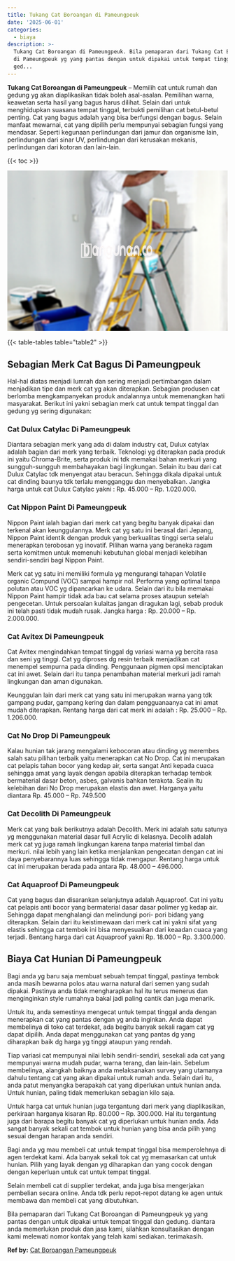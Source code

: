 ```yaml
---
title: Tukang Cat Boroangan di Pameungpeuk
date: '2025-06-01'
categories:
  - biaya
description: >-
  Tukang Cat Boroangan di Pameungpeuk. Bila pemaparan dari Tukang Cat Boroangan
  di Pameungpeuk yg yang pantas dengan untuk dipakai untuk tempat tinggal dan
  ged...
---
```


**Tukang Cat Boroangan di Pameungpeuk** – Memilih cat untuk rumah dan gedung yg akan diaplikasikan tidak boleh asal-asalan. Pemilihan warna, keawetan serta hasil yang bagus harus dilihat. Selain dari untuk menghidupkan suasana tempat tinggal, terbukti pemilihan cat betul-betul penting. Cat yang bagus adalah yang bisa berfungsi dengan bagus. Selain manfaat mewarnai, cat yang dipilih perlu mempunyai sebagian fungsi yang mendasar. Seperti kegunaan perlindungan dari jamur dan organisme lain, perlindungan dari sinar UV, perlindungan dari kerusakan mekanis, perlindungan dari kotoran dan lain-lain.

{{< toc >}}

![Tukang Cat Boroangan di Pameungpeuk](/images/jasa-cat-murah14.png)

{{< table-tables table="table2" >}}

## Sebagian Merk Cat Bagus Di Pameungpeuk

Hal-hal diatas menjadi lumrah dan sering menjadi pertimbangan dalam menjadikan tipe dan merk cat yg akan diterapkan. Sebagian produsen cat berlomba mengkampanyekan produk andalannya untuk memenangkan hati masyarakat. Berikut ini yakni sebagian merk cat untuk tempat tinggal dan gedung yg sering digunakan:

### Cat Dulux Catylac Di Pameungpeuk

Diantara sebagian merk yang ada di dalam industry cat, Dulux catylax adalah bagian dari merk yang terbaik. Teknologi yg diterapkan pada produk ini yaitu Chroma-Brite, serta produk ini tdk memakai bahan merkuri yang sungguh-sungguh membahayakan bagi lingkungan. Selain itu bau dari cat Dulux Catylac tdk menyengat atau beracun. Sehingga dikala dipakai untuk cat dinding baunya tdk terlalu mengganggu dan menyebalkan. Jangka harga untuk cat Dulux Catylac yakni : Rp. 45.000 – Rp. 1.020.000.

### Cat Nippon Paint Di Pameungpeuk

Nippon Paint ialah bagian dari merk cat yang begitu banyak dipakai dan terkenal akan keunggulannya. Merk cat yg satu ini berasal dari Jepang, Nippon Paint identik dengan produk yang berkualitas tinggi serta selalu menerapkan terobosan yg inovatif. Pilihan warna yang beraneka ragam serta komitmen untuk memenuhi kebutuhan global menjadi kelebihan sendiri-sendiri bagi Nippon Paint.

Merk cat yg satu ini memiliki formula yg mengurangi tahapan Volatile organic Compund (VOC) sampai hampir nol. Performa yang optimal tanpa polutan atau VOC yg dipancarkan ke udara. Selain dari itu bila memakai Nippon Paint hampir tidak ada bau cat selama proses ataupun setelah pengecetan. Untuk persoalan kulaitas jangan diragukan lagi, sebab produk ini telah pasti tidak mudah rusak. Jangka harga : Rp. 20.000 – Rp. 2.000.000.

### Cat Avitex Di Pameungpeuk

Cat Avitex mengindahkan tempat tinggal dg variasi warna yg bercita rasa dan seni yg tinggi. Cat yg diproses dg resin terbaik menjadikan cat menempel sempurna pada dinding. Penggunaan pigmen opsi menciptakan cat ini awet. Selain dari itu tanpa penambahan material merkuri jadi ramah lingkungan dan aman digunakan.

Keunggulan lain dari merk cat yang satu ini merupakan warna yang tdk gampang pudar, gampang kering dan dalam pengguanaanya cat ini amat mudah diterapkan. Rentang harga dari cat merk ini adalah : Rp. 25.000 – Rp. 1.206.000.

### Cat No Drop Di Pameungpeuk

Kalau hunian tak jarang mengalami kebocoran atau dinding yg merembes salah satu pilihan terbaik yaitu menerapkan cat No Drop. Cat ini merupakan cat pelapis tahan bocor yang kedap air, serta sangat Anti kepada cuaca sehingga amat yang layak dengan apabila diterapkan terhadap tembok bermaterial dasar beton, asbes, galvanis bahkan terakota. Sealin itu kelebihan dari No Drop merupakan elastis dan awet. Harganya yaitu diantara Rp. 45.000 – Rp. 749.500

### Cat Decolith Di Pameungpeuk

Merk cat yang baik berikutnya adalah Decolith. Merk ini adalah satu satunya yg menggunakan material dasar full Acrylic di kelasnya. Decolih adalah merk cat yg juga ramah lingkungan karena tanpa material timbal dan merkuri. nilai lebih yang lain ketika menjalankan pengecatan dengan cat ini daya penyebarannya luas sehingga tidak mengapur. Rentang harga untuk cat ini merupakan berada pada antara Rp. 48.000 – 496.000.

### Cat Aquaproof Di Pameungpeuk

Cat yang bagus dan disarankan selanjutnya adalah Aquaproof. Cat ini yaitu cat pelapis anti bocor yang bermaterial dasar dasar polimer yg kedap air. Sehingga dapat menghalangi dan melindungi pori- pori bidang yang diterapkan. Selain dari itu keistimewaan dari merk cat ini yakni sifat yang elastis sehingga cat tembok ini bisa menyesuaikan dari keaadan cuaca yang terjadi. Bentang harga dari cat Aquaproof yakni Rp. 18.000 – Rp. 3.300.000.

## Biaya Cat Hunian Di Pameungpeuk

Bagi anda yg baru saja membuat sebuah tempat tinggal, pastinya tembok anda masih bewarna polos atau warna natural dari semen yang sudah dipakai. Pastinya anda tidak mengharapkan hal itu terus menerus dan menginginkan style rumahnya bakal jadi paling cantik dan juga menarik.

Untuk itu, anda semestinya mengecat untuk tempat tinggal anda dengan menerapkan cat yang pantas dengan yg anda inginkan. Anda dapat membelinya di toko cat terdekat, ada begitu banyak sekali ragam cat yg dapat dipilih. Anda dapat menggunakan cat yang pantas dg yang diharapkan baik dg harga yg tinggi ataupun yang rendah.

Tiap variasi cat mempunyai nilai lebih sendiri-sendiri, sesekali ada cat yang mempunyai warna mudah pudar, warna terang, dan lain-lain. Sebelum membelinya, alangkah baiknya anda melaksanakan survey yang utamanya dahulu tentang cat yang akan dipakai untuk rumah anda. Selain dari itu, anda patut menyangka berapakah cat yang diperlukan untuk hunian anda. Untuk hunian, paling tidak memerlukan sebagian kilo saja.

Untuk harga cat untuk hunian juga tergantung dari merk yang diaplikasikan, perkiraan harganya kisaran Rp. 80.000 – Rp. 300.000. Hal itu tergantung juga dari barapa begitu banyak cat yg diperlukan untuk hunian anda. Ada sangat banyak sekali cat tembok untuk hunian yang bisa anda pilih yang sesuai dengan harapan anda sendiri.

Bagi anda yg mau membeli cat untuk tempat tinggal bisa memperolehnya di agen terdekat kami. Ada banyak sekali tok cat yg memasarkan cat untuk hunian. Pilih yang layak dengan yg diharapkan dan yang cocok dengan dengan keperluan untuk cat untuk tempat tinggal.

Selain membeli cat di supplier terdekat, anda juga bisa mengerjakan pembelian secara online. Anda tdk perlu repot-repot datang ke agen untuk membawa dan membeli cat yang dibutuhkan.

Bila pemaparan dari Tukang Cat Boroangan di Pameungpeuk yg yang pantas dengan untuk dipakai untuk tempat tinggal dan gedung. diantara anda memerlukan produk dan jasa kami, silahkan konsultasikan dengan kami melewati nomor kontak yang telah kami sediakan. terimakasih.

**Ref by:** [Cat Boroangan Pameungpeuk](https://id.wikipedia.org/wiki/Cat)
